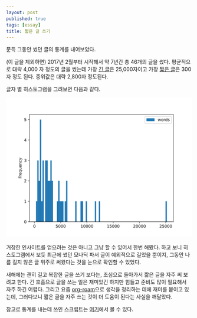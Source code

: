 ```yaml
---
layout: post
published: true
tags: [essay]
title: 짧은 글 쓰기
---
```


 문득 그동안 썼던 글의 통계를 내어보았다.
 
 (이 글을 제외하면) 2017년 2월부터 시작해서 약 7년간 총 46개의 글을 썼다. 평균적으로 대략 4,000 자 정도의 글을 썼는데 가장 [긴 글](ocaml-ps-monadic-parser-combinator)은 25,000자이고 가장 [짧은 글](beginning)은 300자 정도 된다. 중위값은 대략 2,800자 정도된다.
 
 글자 별 히스토그램을 그려보면 다음과 같다.
 
![히스토그램](assets/img/hist-2023-12-27.svg)

 거창한 인사이트를 얻으려는 것은 아니고 그냥 할 수 있어서 한번 해봤다. 하고 보니 히스토그램에서 보듯 최근에 썼던 모나딕 파서 글이 예외적으로 길었을 뿐이지, 그동안 나름 길지 않은 글 위주로 써왔다는 것을 눈으로 확인할 수 있었다.
 
 새해에는 괜히 길고 복잡한 글을 쓰기 보다는, 초심으로 돌아가서 짧은 글을 자주 써 보려고 한다. 긴 호흡으로 글을 쓰는 일은 재미있긴 하지만 힘들고 준비도 많이 필요해서 자주 하긴 어렵다. 그리고 요즘 [org-roam](https://www.orgroam.com/)으로 생각을 정리하는 데에 재미를 붙이고 있는데, 그러다보니 짧은 글을 자주 쓰는 것이 더 도움이 된다는 사실을 깨달았다. 
 
 참고로 통계를 내는데 쓰인 스크립트는 [여기](https://github.com/sangwoo-joh/sangwoo-joh.github.io/blob/exhibit/stat.py)에서 볼 수 있다.
